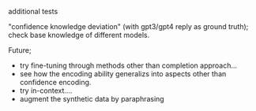 additional tests

"confidence knowledge deviation" (with gpt3/gpt4 reply as ground truth); check base knowledge of different models.


Future; 
-   try fine-tuning through methods other than completion approach...
-   see how the encoding ability generalizs into aspects other than confidence encoding.
-   try in-context....
-   augment the synthetic data by paraphrasing
